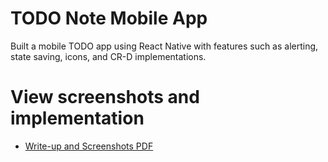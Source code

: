 # TODO Note Mobile App

Built a mobile TODO app using React Native with features such as alerting, state saving, icons, and CR-D implementations.

# View screenshots and implementation

- [Write-up and Screenshots PDF](https://github.com/MohammadAli896/flask-api-server/blob/main/Mohammad%20Ali%20-%20Lab%202%20Submission.pdf)
